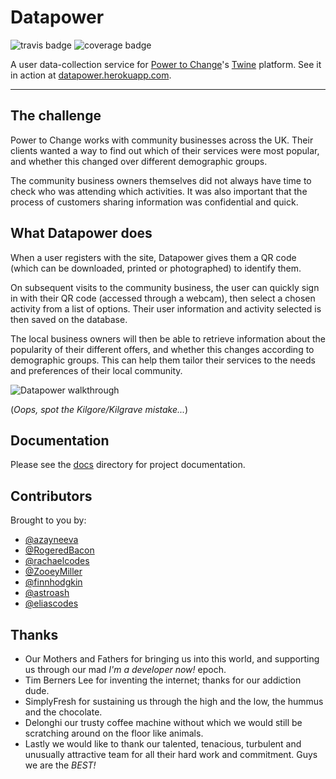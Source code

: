 # Datapower
![travis badge](https://img.shields.io/travis/TwinePlatform/DataPower.svg) ![coverage badge](https://img.shields.io/codecov/c/github/TwinePlatform/DataPower.svg)

A user data-collection service for [Power to Change](http://www.powertochange.org.uk/)'s [Twine](http://www.twine-together.com/) platform. See it in action at [datapower.herokuapp.com](https://datapower.herokuapp.com).

<hr/>

## The challenge
Power to Change works with community businesses across the UK. Their clients wanted a way to find out which of their services were most popular, and whether this changed over different demographic groups.

The community business owners themselves did not always have time to check who was attending which activities. It was also important that the process of customers sharing information was confidential and quick.

## What Datapower does
When a user registers with the site, Datapower gives them a QR code (which can be downloaded, printed or photographed) to identify them.

On subsequent visits to the community business, the user can quickly sign in with their QR code (accessed through a webcam), then select a chosen activity from a list of options. Their user information and activity selected is then saved on the database.

The local business owners will then be able to retrieve information about the popularity of their different offers, and whether this changes according to demographic groups. This can help them tailor their services to the needs and preferences of their local community.

![Datapower walkthrough](https://user-images.githubusercontent.com/23265724/31492017-33806fd0-af41-11e7-9af8-a38a424dc906.gif)

(*Oops, spot the Kilgore/Kilgrave mistake...*)

## Documentation
Please see the [docs](./docs) directory for project documentation.

## Contributors
Brought to you by:
* [@azayneeva](https://github.com/azayneeva)
* [@RogeredBacon](https://github.com/RogeredBacon)
* [@rachaelcodes](https://github.com/rachaelcodes)
* [@ZooeyMiller](https://github.com/ZooeyMiller)
* [@finnhodgkin](https://github.com/finnhodgkin)
* [@astroash](https://github.com/astroash)
* [@eliascodes](https://github.com/eliascodes)

## Thanks
* Our Mothers and Fathers for bringing us into this world, and supporting us through our mad *I'm a developer now!* epoch.
* Tim Berners Lee for inventing the internet; thanks for our addiction dude.
* SimplyFresh for sustaining us through the high and the low, the hummus and the chocolate.
* Delonghi our trusty coffee machine without which we would still be scratching around on the floor like animals.
* Lastly we would like to thank our talented, tenacious, turbulent and unusually attractive team for all their hard work and commitment. Guys we are the *BEST!*
